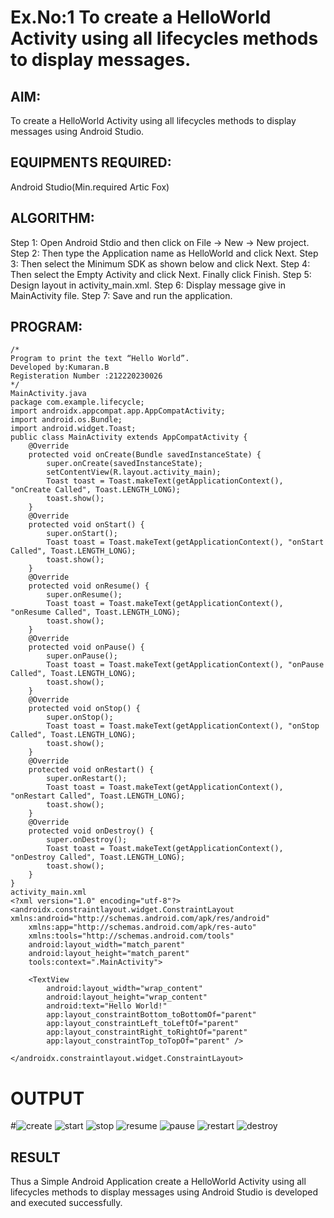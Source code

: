 # Ex.No:1 To create a HelloWorld Activity using all lifecycles methods to display messages.


## AIM:
To create a HelloWorld Activity using all lifecycles methods to display messages using Android Studio.

## EQUIPMENTS REQUIRED:
Android Studio(Min.required Artic Fox)

## ALGORITHM:
Step 1: Open Android Stdio and then click on File -> New -> New project.
Step 2: Then type the Application name as HelloWorld and click Next. 
Step 3: Then select the Minimum SDK as shown below and click Next.
Step 4: Then select the Empty Activity and click Next. Finally click Finish.
Step 5: Design layout in activity_main.xml.
Step 6: Display message give in MainActivity file.
Step 7: Save and run the application.

## PROGRAM:
```
/*
Program to print the text “Hello World”.
Developed by:Kumaran.B
Registeration Number :212220230026
*/
MainActivity.java
package com.example.lifecycle;
import androidx.appcompat.app.AppCompatActivity;
import android.os.Bundle;
import android.widget.Toast;
public class MainActivity extends AppCompatActivity {
    @Override
    protected void onCreate(Bundle savedInstanceState) {
        super.onCreate(savedInstanceState);
        setContentView(R.layout.activity_main);
        Toast toast = Toast.makeText(getApplicationContext(), "onCreate Called", Toast.LENGTH_LONG);
        toast.show();
    }
    @Override
    protected void onStart() {
        super.onStart();
        Toast toast = Toast.makeText(getApplicationContext(), "onStart Called", Toast.LENGTH_LONG);
        toast.show();
    }
    @Override
    protected void onResume() {
        super.onResume();
        Toast toast = Toast.makeText(getApplicationContext(), "onResume Called", Toast.LENGTH_LONG);
        toast.show();
    }
    @Override
    protected void onPause() {
        super.onPause();
        Toast toast = Toast.makeText(getApplicationContext(), "onPause Called", Toast.LENGTH_LONG);
        toast.show();
    }
    @Override
    protected void onStop() {
        super.onStop();
        Toast toast = Toast.makeText(getApplicationContext(), "onStop Called", Toast.LENGTH_LONG);
        toast.show();
    }
    @Override
    protected void onRestart() {
        super.onRestart();
        Toast toast = Toast.makeText(getApplicationContext(), "onRestart Called", Toast.LENGTH_LONG);
        toast.show();
    }
    @Override
    protected void onDestroy() {
        super.onDestroy();
        Toast toast = Toast.makeText(getApplicationContext(), "onDestroy Called", Toast.LENGTH_LONG);
        toast.show();
    }
}
activity_main.xml
<?xml version="1.0" encoding="utf-8"?>
<androidx.constraintlayout.widget.ConstraintLayout xmlns:android="http://schemas.android.com/apk/res/android"
    xmlns:app="http://schemas.android.com/apk/res-auto"
    xmlns:tools="http://schemas.android.com/tools"
    android:layout_width="match_parent"
    android:layout_height="match_parent"
    tools:context=".MainActivity">

    <TextView
        android:layout_width="wrap_content"
        android:layout_height="wrap_content"
        android:text="Hello World!"
        app:layout_constraintBottom_toBottomOf="parent"
        app:layout_constraintLeft_toLeftOf="parent"
        app:layout_constraintRight_toRightOf="parent"
        app:layout_constraintTop_toTopOf="parent" />

</androidx.constraintlayout.widget.ConstraintLayout>

```

# OUTPUT
#![create](https://user-images.githubusercontent.com/75243072/165220565-b60cdf6e-e1de-47b5-8e08-335c398cd870.png)
![start](https://user-images.githubusercontent.com/75243072/165220664-d2808a80-961c-4e7f-969e-3044427e79b6.png)
![stop](https://user-images.githubusercontent.com/75243072/165220966-4dcfe574-27bb-4fe7-bb17-4afc1325cd99.png)
![resume](https://user-images.githubusercontent.com/75243072/165221096-4fcc9378-c5fb-47b3-ac92-3f1a52a59291.png)
![pause](https://user-images.githubusercontent.com/75243072/165220975-b055acac-f8f8-43d7-90d4-1951e493b59f.png)
![restart](https://user-images.githubusercontent.com/75243072/165220979-2bec9407-e748-496e-801c-001b96a1f3bc.png)
![destroy](https://user-images.githubusercontent.com/75243072/165220969-8e64dc1d-62ae-468f-9872-5ab7fefa9aa7.png)


## RESULT
Thus a Simple Android Application create a HelloWorld Activity using all lifecycles methods to display messages using Android Studio is developed and executed successfully.
